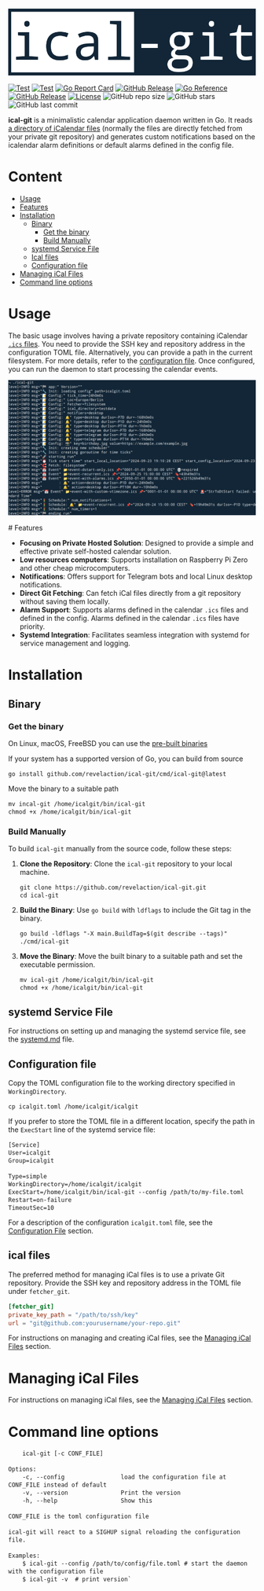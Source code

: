<p align="center"><img alt="go-srs" src="logo.png"/></p>

[![Test](https://github.com/revelaction/ical-git/actions/workflows/test.yml/badge.svg)](https://github.com/revelaction/ical-git/actions/workflows/test.yml)
[![Test](https://github.com/revelaction/ical-git/actions/workflows/build.yml/badge.svg)](https://github.com/revelaction/ical-git/actions/workflows/build.yml)
[![Go Report Card](https://goreportcard.com/badge/github.com/revelaction/ical-git)](https://goreportcard.com/report/github.com/revelaction/ical-git)
[![GitHub Release](https://img.shields.io/github/v/release/revelaction/ical-git?style=flat)]() 
[![Go Reference](https://pkg.go.dev/badge/github.com/revelaction/ical-git)](https://pkg.go.dev/github.com/revelaction/ical-git)
[![GitHub Release](https://img.shields.io/badge/built_with-Go-00ADD8.svg?style=flat)]()
[![License](https://img.shields.io/badge/license-MIT-blue.svg)](https://opensource.org/licenses/MIT)
![GitHub repo size](https://img.shields.io/github/repo-size/revelaction/ical-git)
![GitHub stars](https://img.shields.io/github/stars/revelaction/ical-git?style=social)
![GitHub last commit](https://img.shields.io/github/last-commit/revelaction/ical-git?color=red)

**ical-git** is a minimalistic calendar application daemon written in Go. It
reads [a directory of iCalendar files](https://github.com/revelaction/ical-git/tree/master/testdata) (normally the files are directly fetched
from your private git repository) and generates custom notifications based on the icalendar alarm definitions or default alarms
defined in the config file.

# Content

- [Usage](#usage)
- [Features](#features)
- [Installation](#installation)
  - [Binary](#binary)
    - [Get the binary](#get-the-binary)
    - [Build Manually](#build-manually)
  - [systemd Service File](#systemd-service-file)
  - [Ical files](#ical-files)
  - [Configuration file](#configuration-file)
- [Managing iCal Files](#managing-ical-files)
- [Command line options](#command-line-options)

# Usage

The basic usage involves having a private repository containing iCalendar
[`.ics` files](testdata/event-recurrent.ics). You need to provide the SSH key and repository address in the
configuration TOML file. Alternatively, you can provide a path in the current
filesystem. For more details, refer to the [configuration
file](configuration.md). Once configured, you can run the daemon to start
processing the calendar events.
<p align="center"><img alt="log" src="log.png"/></p>
# Features

- **Focusing on Private Hosted Solution**: Designed to provide a simple and effective private self-hosted calendar solution.
- **Low resources computers**: Supports installation on Raspberry Pi Zero and other cheap microcomputers.
- **Notifications**: Offers support for Telegram bots and local Linux desktop notifications.
- **Direct Git Fetching**: Can fetch iCal files directly from a git repository without saving them locally.
- **Alarm Support**: Supports alarms defined in the calendar `.ics` files and defined in the config. Alarms defined in the calendar `.ics` files have priority.
- **Systemd Integration**: Facilitates seamless integration with systemd for service management and logging.

# Installation

## Binary
### Get the binary

On Linux, macOS, FreeBSD you can use the [pre-built binaries](https://github.com/revelaction/ical-git/releases/) 

If your system has a supported version of Go, you can build from source

```console
go install github.com/revelaction/ical-git/cmd/ical-git@latest
```

Move the binary to a suitable path

```console
mv incal-git /home/icalgit/bin/ical-git
chmod +x /home/icalgit/bin/ical-git
```

### Build Manually

To build `ical-git` manually from the source code, follow these steps:

1. **Clone the Repository**: Clone the `ical-git` repository to your local machine.

    ```console
    git clone https://github.com/revelaction/ical-git.git
    cd ical-git
    ```

2. **Build the Binary**: Use `go build` with `ldflags` to include the Git tag in the binary.

    ```console
    go build -ldflags "-X main.BuildTag=$(git describe --tags)" ./cmd/ical-git
    ```

3. **Move the Binary**: Move the built binary to a suitable path and set the executable permission.

    ```console
    mv ical-git /home/icalgit/bin/ical-git
    chmod +x /home/icalgit/bin/ical-git
    ```

## systemd Service File

For instructions on setting up and managing the systemd service file, see the [systemd.md](systemd.md) file.

## Configuration file


Copy the TOML configuration file to the working directory specified in `WorkingDirectory`.

```console
cp icalgit.toml /home/icalgit/icalgit

```
If you prefer to store the TOML file in a different location, specify the path in the `ExecStart` line of the systemd service file:

``` 
[Service]
User=icalgit
Group=icalgit

Type=simple
WorkingDirectory=/home/icalgit/icalgit
ExecStart=/home/icalgit/bin/ical-git --config /path/to/my-file.toml
Restart=on-failure
TimeoutSec=10
```

For a description of the configuration `icalgit.toml` file, see the [Configuration File](configuration.md) section.

## ical files

The preferred method for managing iCal files is to use a private Git repository. Provide the SSH key and repository address in the TOML file under `fetcher_git`. 

```toml
[fetcher_git]
private_key_path = "/path/to/ssh/key"
url = "git@github.com:yourusername/your-repo.git"
```

For instructions on managing and creating iCal files, see the [Managing iCal Files](ical.md#managing-ical-files) section.

# Managing iCal Files

For instructions on managing iCal files, see the [Managing iCal Files](ical.md) section.

# Command line options


```console
    ical-git [-c CONF_FILE] 

Options:
    -c, --config                load the configuration file at CONF_FILE instead of default
    -v, --version               Print the version 
    -h, --help                  Show this

CONF_FILE is the toml configuration file 

ical-git will react to a SIGHUP signal reloading the configuration file.

Examples:
    $ ical-git --config /path/to/config/file.toml # start the daemon with the configuration file
    $ ical-git -v  # print version`
```


